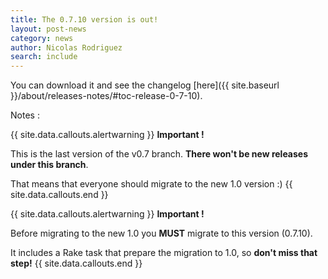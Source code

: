 ```yaml
---
title: The 0.7.10 version is out!
layout: post-news
category: news
author: Nicolas Rodriguez
search: include
---
```


You can download it and see the changelog [here]({{ site.baseurl }}/about/releases-notes/#toc-release-0-7-10).

<p class="notes">Notes :</p>

{{ site.data.callouts.alertwarning }}
  **Important !**

  This is the last version of the v0.7 branch. **There won't be new releases under this branch**.

  That means that everyone should migrate to the new 1.0 version :)
{{ site.data.callouts.end }}

{{ site.data.callouts.alertwarning }}
  **Important !**

  Before migrating to the new 1.0 you **MUST** migrate to this version (0.7.10).

  It includes a Rake task that prepare the migration to 1.0, so **don't miss that step!**
{{ site.data.callouts.end }}
